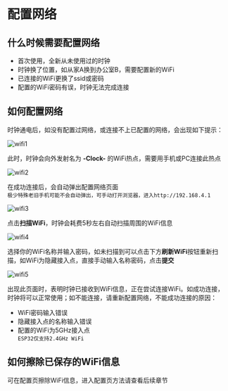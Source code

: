 # 配置网络

## 什么时候需要配置网络

- 首次使用，全新从未使用过的时钟
- 时钟换了位置，如从家A换到办公室B，需要配置新的WiFi
- 已连接的WiFi更换了ssid或密码
- 配置的WiFi密码有误，时钟无法完成连接

## 如何配置网络

时钟通电后，如没有配置过网络，或连接不上已配置的网络，会出现如下提示：

![wifi1](/img/wifi1.png)

此时，时钟会向外发射名为 **-Clock-** 的WiFi热点，需要用手机或PC连接此热点  

![wifi2](/img/wifi2.png)

在成功连接后，会自动弹出配置网络页面  
`极少特殊老旧手机可能不会自动弹出，可手动打开浏览器，进入http://192.168.4.1`

![wifi3](/img/wifi3.png)

点击**扫描WiFi**，时钟会耗费5秒左右自动扫描周围的WiFi信息  

![wifi4](/img/wifi4.png)

选择你的WiFi名称并输入密码，如未扫描到可以点击下方**刷新WiFi**按钮重新扫描，如WiFi为隐藏接入点，直接手动输入名称密码，点击**提交**  

![wifi5](/img/wifi5.png)

出现此页面时，表明时钟已接收到WiFi信息，正在尝试连接WiFi。如成功连接，时钟将可以正常使用；如不能连接，请重新配置网络，不能成功连接的原因：  
- WiFi密码输入错误
- 隐藏接入点的名称输入错误  
- 配置的WiFi为5GHz接入点  
`ESP32仅支持2.4GHz WiFi`

## 如何擦除已保存的WiFi信息

可在配置页擦除WiFi信息，进入配置页方法请查看后续章节
